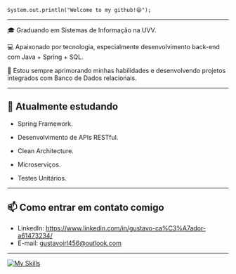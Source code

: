 
`System.out.println("Welcome to my github!😆");`

---

🎓 Graduando em Sistemas de Informação na UVV.  

💻 Apaixonado por tecnologia, especialmente desenvolvimento back-end com Java + Spring + SQL.  

🚀 Estou sempre aprimorando minhas habilidades e desenvolvendo projetos integrados com Banco de Dados relacionais.

---

## 🌱 Atualmente estudando
- Spring Framework.
  
- Desenvolvimento de APIs RESTful.
  
- Clean Architecture.
  
- Microserviços.

- Testes Unitários.

---

## 📫 Como entrar em contato comigo
- LinkedIn: https://www.linkedin.com/in/gustavo-ca%C3%A7ador-a61473234/  
- E-mail: gustavoirl456@outlook.com

---

[![My Skills](https://skillicons.dev/icons?i=java,spring,postman,docker,postgres,mysql,idea,git)](https://skillicons.dev)

